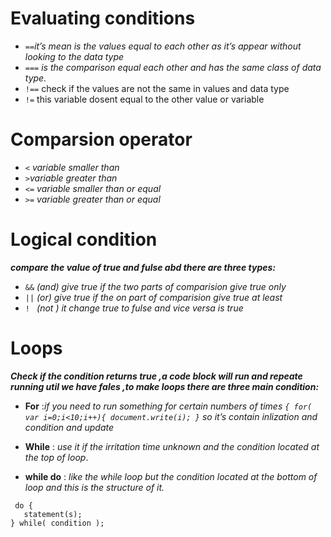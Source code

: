 # Evaluating conditions

+ `==`*it’s mean is the values equal to each other as it’s appear without looking to the data type*
+ `===` *is the comparison equal each other and has the same class of data type.*
+ `!==` check if the values are not the same in values and data type
+ `!=` this variable dosent equal to the other value or variable  

# Comparsion operator

+ `<` *variable smaller than*
+ `>`*variable greater than*
+ `<=` *variable smaller than or equal*
+ `>=` *variable greater than or equal*

# Logical condition
***compare the value of true and fulse abd there are three types:***
+ `&&` *(and) give true if the two parts of comparision give true only*
+ `||` *(or) give true if the on part of comparision give true at least*
+ `! ` *(not ) it change true to fulse and vice versa is true*

# Loops

***Check if the condition returns true ,a code block will run and repeate running util we have fales ,to make loops there are three main condition:***

+ **For** :*if you need to run something for certain numbers of times `{ for( var i=0;i<10;i++){ document.write(i); }` so it’s contain inlization and condition and update*

+ **While** : *use it if the irritation time unknown and the condition located at the top of loop*.
+ **while do** : *like the while loop but the condition located at the bottom of loop and this is the structure of it.*
```
 do {
   statement(s);
} while( condition );
```

